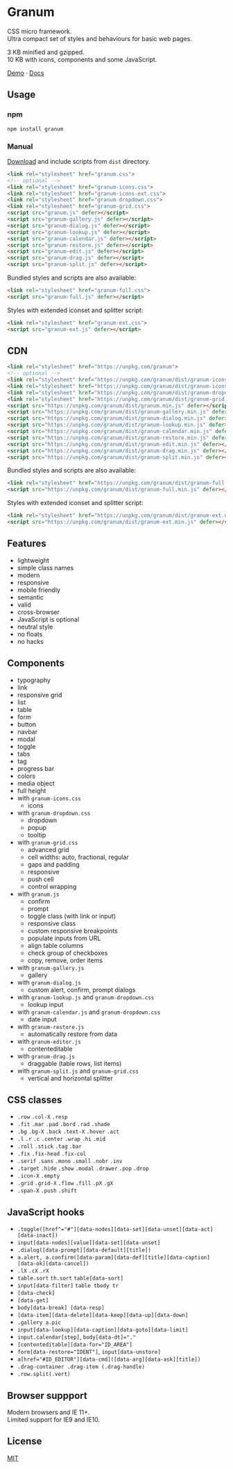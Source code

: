 # Granum

CSS micro framework.  
Ultra compact set of styles and behaviours for basic web pages.

3 KB minified and gzipped.  
10 KB with icons, components and some JavaScript.

[Demo](https://vvvkor.github.io/granum/) · [Docs](https://github.com/vvvkor/granum/blob/master/docs/docs.md)

## Usage

### npm

```shell
npm install granum
```

### Manual

[Download](https://github.com/vvvkor/granum/archive/refs/heads/master.zip)
and include scripts from `dist` directory.

```html
<link rel="stylesheet" href="granum.css">
<!-- optional -->
<link rel="stylesheet" href="granum-icons.css">
<link rel="stylesheet" href="granum-icons-ext.css">
<link rel="stylesheet" href="granum-dropdown.css">
<link rel="stylesheet" href="granum-grid.css">
<script src="granum.js" defer></script>
<script src="granum-gallery.js" defer></script>
<script src="granum-dialog.js" defer></script>
<script src="granum-lookup.js" defer></script>
<script src="granum-calendar.js" defer></script>
<script src="granum-restore.js" defer></script>
<script src="granum-edit.js" defer></script>
<script src="granum-drag.js" defer></script>
<script src="granum-split.js" defer></script>
```

Bundled styles and scripts are also available:

```html
<link rel="stylesheet" href="granum-full.css">
<script src="granum-full.js" defer></script>
```

Styles with extended iconset and splitter script:

```html
<link rel="stylesheet" href="granum-ext.css">
<script src="granum-ext.js" defer></script>
```

## CDN

```html
<link rel="stylesheet" href="https://unpkg.com/granum">
<!-- optional -->
<link rel="stylesheet" href="https://unpkg.com/granum/dist/granum-icons.min.css">
<link rel="stylesheet" href="https://unpkg.com/granum/dist/granum-icons-ext.min.css">
<link rel="stylesheet" href="https://unpkg.com/granum/dist/granum-dropdown.min.css">
<link rel="stylesheet" href="https://unpkg.com/granum/dist/granum-grid.min.css">
<script src="https://unpkg.com/granum/dist/granum.min.js" defer></script>
<script src="https://unpkg.com/granum/dist/granum-gallery.min.js" defer></script>
<script src="https://unpkg.com/granum/dist/granum-dialog.min.js" defer></script>
<script src="https://unpkg.com/granum/dist/granum-lookup.min.js" defer></script>
<script src="https://unpkg.com/granum/dist/granum-calendar.min.js" defer></script>
<script src="https://unpkg.com/granum/dist/granum-restore.min.js" defer></script>
<script src="https://unpkg.com/granum/dist/granum-edit.min.js" defer></script>
<script src="https://unpkg.com/granum/dist/granum-drag.min.js" defer></script>
<script src="https://unpkg.com/granum/dist/granum-split.min.js" defer></script>
```

Bundled styles and scripts are also available:

```html
<link rel="stylesheet" href="https://unpkg.com/granum/dist/granum-full.min.css">
<script src="https://unpkg.com/granum/dist/granum-full.min.js" defer></script>
```

Styles with extended iconset and splitter script:

```html
<link rel="stylesheet" href="https://unpkg.com/granum/dist/granum-ext.min.css">
<script src="https://unpkg.com/granum/dist/granum-ext.min.js" defer></script>
```


## Features

- lightweight
- simple class names
- modern
- responsive
- mobile friendly
- semantic
- valid
- cross-browser
- JavaScript is optional
- neutral style
- no floats
- no hacks

## Components

- typography
- link
- responsive grid
- list
- table
- form
- button
- navbar
- modal
- toggle
- tabs
- tag
- progress bar
- colors
- media object
- full height
- with `granum-icons.css`
  - icons
- with `granum-dropdown.css`
  - dropdown
  - popup
  - tooltip
- with `granum-grid.css`
  - advanced grid
  - cell widths: auto, fractional, regular
  - gaps and padding
  - responsive
  - push cell
  - control wrapping
- with `granum.js`
  - confirm
  - prompt 
  - toggle class (with link or input)
  - responsive class
  - custom responsive breakpoints
  - populate inputs from URL
  - align table columns
  - check group of checkboxes
  - copy, remove, order items
- with `granum-gallery.js`
  - gallery
- with `granum-dialog.js`
  - custom alert, confirm, prompt dialogs
- with `granum-lookup.js` and `granum-dropdown.css`
  - lookup input
- with `granum-calendar.js` and `granum-dropdown.css`
  - date input
- with `granum-restore.js`
  - automatically restore from data
- with `granum-editor.js`
  - contenteditable
- with `granum-drag.js`
  - draggable (table rows, list items)
- with `granum-split.js` and `granum-grid.css`
  - vertical and horizontal splitter

## CSS classes

- `.row` `.col-X` `.resp`
- `.fit` `.mar` `.pad` `.bord` `.rad` `.shade`
- `.bg` `.bg-X` `.back` `.text-X` `.hover` `.act`
- `.l` `.r` `.c` `.center` `.wrap` `.hi` `.mid` 
- `.roll` `.stick` `.tag` `.bar`
- `.fix` `.fix-head` `.fix-col`
- `.serif` `.sans` `.mono` `.small` `.nobr` `.inv`
- `.target` `.hide` `.show` `.modal` `.drawer` `.pop` `.drop`
- `.icon-X` `.empty`
- `.grid` `.grid-X` `.flow` `.fill` `.pX` `.gX`
- `.span-X` `.push` `.shift`

## JavaScript hooks

- `.toggle([href^="#"][data-nodes][data-set][data-unset][data-act][data-inact])`
- `input[data-nodes][value][data-set][data-unset]`
- `.dialog([data-prompt][data-default][title])`
- `a.alert, a.confirm([data-param][data-def][title][data-caption][data-ok][data-cancel])`
- `.lX` `.cX` `.rX`
- `table.sort` `th.sort` `table[data-sort]`
- `input[data-filter]` `table tbody tr`
- `[data-check]`
- `[data-get]`
- `body[data-break] [data-resp]`
- `[data-item][data-delete][data-keep][data-up][data-down]`
- `.gallery a.pic`
- `input[data-lookup][data-caption][data-goto][data-limit]`
- `input.calendar[step]`, `body[data-dt]="."`
- `[contenteditable][data-for="ID_AREA"]`
- `form[data-restore="IDENT"]`, `input[data-unstore]`
- `a[href="#ID_EDITOR"][data-cmd]([data-arg][data-ask][title])`
- `.drag-container .drag-item (.drag-handle)`
- `.row.split(.vert)`

## Browser suppport

Modern browsers and IE 11+.  
Limited support for IE9 and IE10.

## License

[MIT](./LICENSE)